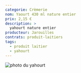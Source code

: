 ```yaml
---
categorie: Crèmerie
nom: Yaourt 430 ml nature entier
prix: 2,15 €
description: >
  yahourt nature entier
producteur: Jarouilles
contrats: produit-laitiers
tags: 
  - produit laitier
  - yahourt
---
```


![photo du yahourt](yahourt.jpg)